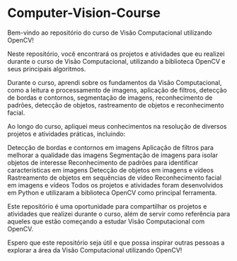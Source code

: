 # Computer-Vision-Course
Bem-vindo ao repositório do curso de Visão Computacional utilizando OpenCV!

Neste repositório, você encontrará os projetos e atividades que eu realizei durante o curso de Visão Computacional, utilizando a biblioteca OpenCV e seus principais algoritmos.

Durante o curso, aprendi sobre os fundamentos da Visão Computacional, como a leitura e processamento de imagens, aplicação de filtros, detecção de bordas e contornos, segmentação de imagens, reconhecimento de padrões, detecção de objetos, rastreamento de objetos e reconhecimento facial.

Ao longo do curso, apliquei meus conhecimentos na resolução de diversos projetos e atividades práticas, incluindo:

Detecção de bordas e contornos em imagens
Aplicação de filtros para melhorar a qualidade das imagens
Segmentação de imagens para isolar objetos de interesse
Reconhecimento de padrões para identificar características em imagens
Detecção de objetos em imagens e vídeos
Rastreamento de objetos em sequências de vídeo
Reconhecimento facial em imagens e vídeos
Todos os projetos e atividades foram desenvolvidos em Python e utilizaram a biblioteca OpenCV como principal ferramenta.

Este repositório é uma oportunidade para compartilhar os projetos e atividades que realizei durante o curso, além de servir como referência para aqueles que estão começando a estudar Visão Computacional com OpenCV.

Espero que este repositório seja útil e que possa inspirar outras pessoas a explorar a área da Visão Computacional utilizando OpenCV!
